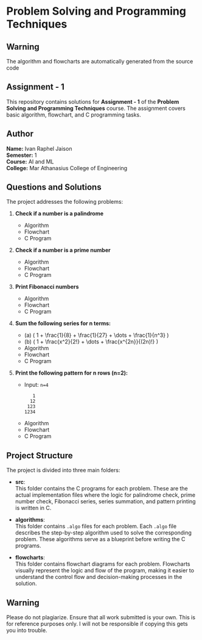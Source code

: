 # Problem Solving and Programming Techniques

## Warning

The algorithm and flowcharts are automatically generated from the source code

## Assignment - 1

This repository contains solutions for **Assignment - 1** of the **Problem Solving and Programming Techniques** course. The assignment covers basic algorithm, flowchart, and C programming tasks.

## Author
**Name:** Ivan Raphel Jaison  
**Semester:** 1  
**Course:** AI and ML  
**College:** Mar Athanasius College of Engineering

## Questions and Solutions
The project addresses the following problems:

1. **Check if a number is a palindrome**  
   - Algorithm  
   - Flowchart  
   - C Program

2. **Check if a number is a prime number**  
   - Algorithm  
   - Flowchart  
   - C Program

3. **Print Fibonacci numbers**  
   - Algorithm  
   - Flowchart  
   - C Program

4. **Sum the following series for n terms:**  
   - (a) \( 1 + \frac{1}{8} + \frac{1}{27} + \dots + \frac{1}{n^3} \)  
   - (b) \( 1 + \frac{x^2}{2!} + \dots + \frac{x^{2n}}{(2n)!} \)  
   - Algorithm  
   - Flowchart  
   - C Program

5. **Print the following pattern for n rows (n=2):**  
   - Input: `n=4`  
     ```
        1
       12
      123
     1234
     ```
   - Algorithm  
   - Flowchart  
   - C Program

## Project Structure
The project is divided into three main folders:

- **src**:  
  This folder contains the C programs for each problem. These are the actual implementation files where the logic for palindrome check, prime number check, Fibonacci series, series summation, and pattern printing is written in C.

- **algorithms**:  
  This folder contains `.algo` files for each problem. Each `.algo` file describes the step-by-step algorithm used to solve the corresponding problem. These algorithms serve as a blueprint before writing the C programs.

- **flowcharts**:  
  This folder contains flowchart diagrams for each problem. Flowcharts visually represent the logic and flow of the program, making it easier to understand the control flow and decision-making processes in the solution.

## Warning
Please do not plagiarize. Ensure that all work submitted is your own. This is for reference purposes only. I will not be responsible if copying this gets you into trouble.

